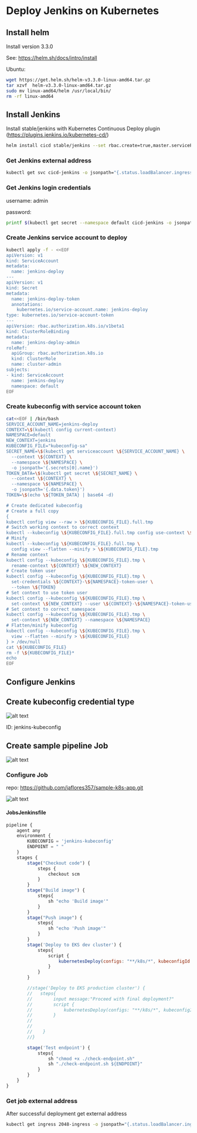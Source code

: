 # Deploy Jenkins on Kubernetes

## Install helm

Install version 3.3.0

See: https://helm.sh/docs/intro/install

Ubuntu:

```bash
wget https://get.helm.sh/helm-v3.3.0-linux-amd64.tar.gz
tar xzvf  helm-v3.3.0-linux-amd64.tar.gz
sudo mv linux-amd64/helm /usr/local/bin/
rm -rf linux-amd64
```

## Install Jenkins

Install stable/jenkins with Kubernetes Continuous Deploy plugin (https://plugins.jenkins.io/kubernetes-cd/) 

```bash
helm install cicd stable/jenkins --set rbac.create=true,master.servicePort=80,master.serviceType=LoadBalancer,master.additionalPlugins={kubernetes-cd:2.3.0}
```

### Get Jenkins external address

```bash
kubectl get svc cicd-jenkins -o jsonpath="{.status.loadBalancer.ingress[0].hostname}"
```

### Get Jenkins login credentials

username: admin

password:
```bash
printf $(kubectl get secret --namespace default cicd-jenkins -o jsonpath="{.data.jenkins-admin-password}" | base64 --decode);echo
```
### Create Jenkins service account to deploy 

```bash
kubectl apply -f - <<EOF
apiVersion: v1
kind: ServiceAccount
metadata:
  name: jenkins-deploy
---
apiVersion: v1
kind: Secret
metadata:
  name: jenkins-deploy-token
  annotations:
    kubernetes.io/service-account.name: jenkins-deploy
type: kubernetes.io/service-account-token
---
apiVersion: rbac.authorization.k8s.io/v1beta1
kind: ClusterRoleBinding
metadata:
  name: jenkins-deploy-admin
roleRef:
  apiGroup: rbac.authorization.k8s.io
  kind: ClusterRole
  name: cluster-admin
subjects:
- kind: ServiceAccount
  name: jenkins-deploy
  namespace: default
EOF
```

### Create kubeconfig with service account token

```bash
cat<<EOF | /bin/bash 
SERVICE_ACCOUNT_NAME=jenkins-deploy
CONTEXT=\$(kubectl config current-context)
NAMESPACE=default
NEW_CONTEXT=jenkins
KUBECONFIG_FILE="kubeconfig-sa"
SECRET_NAME=\$(kubectl get serviceaccount \${SERVICE_ACCOUNT_NAME} \
  --context \${CONTEXT} \
  --namespace \${NAMESPACE} \
  -o jsonpath='{.secrets[0].name}')
TOKEN_DATA=\$(kubectl get secret \${SECRET_NAME} \
  --context \${CONTEXT} \
  --namespace \${NAMESPACE} \
  -o jsonpath='{.data.token}')
TOKEN=\$(echo \${TOKEN_DATA} | base64 -d)

# Create dedicated kubeconfig
# Create a full copy
{
kubectl config view --raw > \${KUBECONFIG_FILE}.full.tmp
# Switch working context to correct context
kubectl --kubeconfig \${KUBECONFIG_FILE}.full.tmp config use-context \${CONTEXT}
# Minify
kubectl --kubeconfig \${KUBECONFIG_FILE}.full.tmp \
  config view --flatten --minify > \${KUBECONFIG_FILE}.tmp
# Rename context
kubectl config --kubeconfig \${KUBECONFIG_FILE}.tmp \
  rename-context \${CONTEXT} \${NEW_CONTEXT}
# Create token user
kubectl config --kubeconfig \${KUBECONFIG_FILE}.tmp \
  set-credentials \${CONTEXT}-\${NAMESPACE}-token-user \
  --token \${TOKEN}
# Set context to use token user
kubectl config --kubeconfig \${KUBECONFIG_FILE}.tmp \
  set-context \${NEW_CONTEXT} --user \${CONTEXT}-\${NAMESPACE}-token-user
# Set context to correct namespace
kubectl config --kubeconfig \${KUBECONFIG_FILE}.tmp \
  set-context \${NEW_CONTEXT} --namespace \${NAMESPACE}
# Flatten/minify kubeconfig
kubectl config --kubeconfig \${KUBECONFIG_FILE}.tmp \
  view --flatten --minify > \${KUBECONFIG_FILE}
} > /dev/null
cat \${KUBECONFIG_FILE}
rm -f \${KUBECONFIG_FILE}*
echo
EOF
```

## Configure Jenkins

## Create kubeconfig credential type

![alt text](https://github.com/jaflores357/aws-tf-eks-modules/blob/master/jenkins/jenkins-kubeconfig-credentials.png?raw=true "Jenkins kubeconfig Credentials")

ID: jenkins-kubeconfig

## Create sample pipeline Job

![alt text](https://github.com/jaflores357/aws-tf-eks-modules/blob/master/jenkins/job-pipeline.png?raw=true "Job Pipeline")

### Configure Job

repo: https://github.com/jaflores357/sample-k8s-app.git

![alt text](https://github.com/jaflores357/aws-tf-eks-modules/blob/master/jenkins/configure-job.png?raw=true "Configure Job")

#### JobsJenkinsfile

```js
pipeline {
    agent any
    environment {
        KUBECONFIG = 'jenkins-kubeconfig'
        ENDPOINT = " "
    }
    stages {
        stage("Checkout code") {
            steps {
                checkout scm
            }
        }
        stage("Build image") {
            steps{
                sh "echo 'Build image'"
            }    
        }
        stage("Push image") {
            steps{
                sh "echo 'Push image'"
            }    
        }       
        stage('Deploy to EKS dev cluster') {
            steps{
                script {
                    kubernetesDeploy(configs: "**/k8s/*", kubeconfigId: env.KUBECONFIG)
                }
            }
        }

        //stage('Deploy to EKS production cluster') {
        //   steps{
        //        input message:"Proceed with final deployment?"
        //        script {
        //            kubernetesDeploy(configs: "**/k8s/*", kubeconfigId: env.KUBECONFIG)
        //        }
        //
        //        
        //    }
        //}   

        stage('Test endpoint') {
            steps{
                sh "chmod +x ./check-endpoint.sh"
                sh "./check-endpoint.sh ${ENDPOINT}"
            }
        }
    }    
}
```

### Get job external address

After successful deployment get external address

```bash
kubectl get ingress 2048-ingress -o jsonpath="{.status.loadBalancer.ingress[0].hostname}"
```

